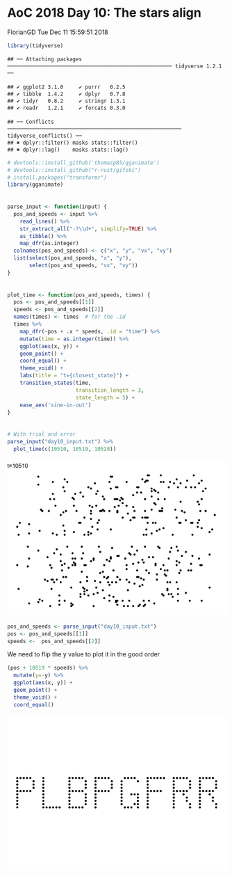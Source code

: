 AoC 2018 Day 10: The stars align
================
FlorianGD
Tue Dec 11 15:59:51 2018

``` r
library(tidyverse)
```

    ## ── Attaching packages ───────────────────────────────────────────────────── tidyverse 1.2.1 ──

    ## ✔ ggplot2 3.1.0     ✔ purrr   0.2.5
    ## ✔ tibble  1.4.2     ✔ dplyr   0.7.8
    ## ✔ tidyr   0.8.2     ✔ stringr 1.3.1
    ## ✔ readr   1.2.1     ✔ forcats 0.3.0

    ## ── Conflicts ──────────────────────────────────────────────────────── tidyverse_conflicts() ──
    ## ✖ dplyr::filter() masks stats::filter()
    ## ✖ dplyr::lag()    masks stats::lag()

``` r
# devtools::install_github('thomasp85/gganimate')
# devtools::install_github("r-rust/gifski")
# install.packages("transformr")
library(gganimate)


parse_input <- function(input) {
  pos_and_speeds <- input %>% 
    read_lines() %>% 
    str_extract_all("-?\\d+", simplify=TRUE) %>% 
    as_tibble() %>% 
    map_dfr(as.integer)
  colnames(pos_and_speeds) <- c("x", "y", "vx", "vy")
  list(select(pos_and_speeds, "x", "y"),
       select(pos_and_speeds, "vx", "vy"))
}


plot_time <- function(pos_and_speeds, times) {
  pos <- pos_and_speeds[[1]]
  speeds <- pos_and_speeds[[2]]
  names(times) <- times  # for the .id
  times %>% 
    map_dfr(~pos + .x * speeds, .id = "time") %>% 
    mutate(time = as.integer(time)) %>% 
    ggplot(aes(x, y)) +
    geom_point() +
    coord_equal() +
    theme_void() +
    labs(title = "t={closest_state}") +
    transition_states(time, 
                      transition_length = 3,
                      state_length = 5) +
    ease_aes('sine-in-out')
}


# With trial and error
parse_input("day10_input.txt") %>% 
  plot_time(c(10510, 10519, 10528))
```

![](day10_files/figure-markdown_github/unnamed-chunk-1-1.gif)

``` r
pos_and_speeds <- parse_input("day10_input.txt")
pos <- pos_and_speeds[[1]]
speeds <-  pos_and_speeds[[2]]
```

We need to flip the y value to plot it in the good order

``` r
(pos + 10519 * speeds) %>%
  mutate(y=-y) %>% 
  ggplot(aes(x, y)) +
  geom_point() +
  theme_void() +
  coord_equal()
```

![](day10_files/figure-markdown_github/unnamed-chunk-2-1.png)
